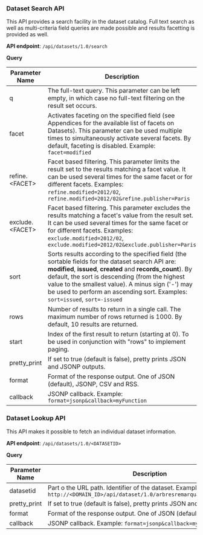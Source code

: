 ### Dataset Search API

This API provides a search facility in the dataset catalog. Full text search as well as multi-criteria field queries are made possible and results facetting is provided as well.

**API endpoint**: `/api/datasets/1.0/search`

**Query**

Parameter Name | Description
-------------- | -----------
q | The full-text query. This parameter can be left empty, in which case no full-text filtering on the result set occurs.
facet | Activates faceting on the specified field (see Appendices for the available list of facets on Datasets). This parameter can be used multiple times to simultaneously activate several facets. By default, faceting is disabled. Example: `facet=modified`
refine.&lt;FACET&gt; | Facet based filtering. This parameter limits the result set to the results matching a facet value. It can be used several times for the same facet or for different facets. Examples: `refine.modified=2012/02`, `refine.modified=2012/02&refine.publisher=Paris`
exclude.&lt;FACET&gt;	| Facet based filtering. This parameter excludes the results matching a facet's value from the result set. It can be used several times for the same facet or for different facets. Examples: `exclude.modified=2012/02`, `exclude.modified=2012/02&exclude.publisher=Paris`
sort | Sorts results according to the specified field (the sortable fields for the dataset search API are: **modified**, **issued**, **created** and **records_count**). By default, the sort is descending (from the highest value to the smallest value). A minus sign ('-') may be used to perform an ascending sort. Examples: `sort=issued`, `sort=-issued`
rows | Number of results to return in a single call. The maximum number of rows returned is 1000. By default, 10 results are returned.
start| Index of the first result to return (starting at 0). To be used in conjunction with "rows" to implement paging.
pretty_print | If set to true (default is false), pretty prints JSON and JSONP outputs.
format | Format of the response output. One of JSON (default), JSONP, CSV and RSS.
callback | JSONP callback. Example: `format=jsonp&callback=myFunction`

### Dataset Lookup API

This API makes it possible to fetch an individual dataset information.

**API endpoint**: `/api/datasets/1.0/<DATASETID>`

**Query**

Parameter Name | Description
-------------- | -----------
datasetid | Part o the URL path. Identifier of the dataset. Example: `http://<DOMAIN_ID>/api/dataset/1.0/arbresremarquablesparis2011?...`
pretty_print | If set to true (default is false), pretty prints JSON and JSONP outputs.
format | Format of the response output. One of JSON (default) and JSONP.
callback | JSONP callback. Example: `format=jsonp&callback=myFunction`
